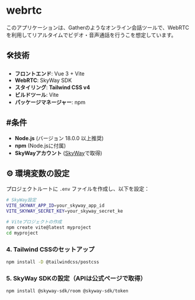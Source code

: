 # webrtc

このアプリケーションは、Gatherのようなオンライン会話ツールで、WebRTCを利用してリアルタイムでビデオ・音声通話を行うこを想定しています。
## 🛠️技術

- **フロントエンド**: Vue 3 + Vite
- **WebRTC**: SkyWay SDK
- **スタイリング**: **Tailwind CSS v4**
- **ビルドツール**: Vite
- **パッケージマネージャー**: npm

## #条件

- **Node.js** (バージョン 18.0.0 以上推奨)
- **npm** (Node.jsに付属)
- **SkyWayアカウント** ([SkyWay](https://skyway.ntt.com/)で取得)

## ⚙️ 環境変数の設定

プロジェクトルートに `.env` ファイルを作成し、以下を設定：

```bash
# SkyWay設定
VITE_SKYWAY_APP_ID=your_skyway_app_id
VITE_SKYWAY_SECRET_KEY=your_skyway_secret_ke
```

```bash
# Viteプロジェクトの作成
npm create vite@latest myproject
cd myproject

```
### 4. Tailwind CSSのセットアップ
```bash
npm install -D @tailwindcss/postcss
```
### 5. SkyWay SDKの設定（APIは公式ページで取得）
```bash
npm install @skyway-sdk/room @skyway-sdk/token
```

